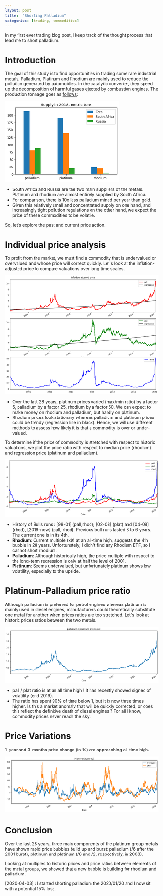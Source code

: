 ```yaml
---
layout: post
title:  "Shorting Palladium"
categories: [trading, commodities]
---
```

In my first ever trading blog post, I keep track of the thought process that lead me to short palladium. 

# Introduction 
The goal of this study is to find opportunities in trading some rare industrial metals. 
Palladium, Platinum and Rhodium are mainly used to reduce the pollution generated by automobiles. In the catalytic converter, they speed up the decomposition of harmful gases ejected by combustion engines. 
The production tonnage goes as [follows](http://www.platinum.matthey.com/documents/new-item/pgm%20market%20reports/pgm_market_report_february_2019.pdf):



![png](/images/platinum-palladium-rhodium_5_1.png)


* South Africa and Russia are the two main suppliers of the metals. Platinum and rhodium are almost entirely supplied by South Africa. 
* For comparison, there is 10x less palladium mined per year than gold. 
* Given this relatively small and concentrated supply on one hand, and increasingly tight pollution regulations on the other hand, we expect the price of these commodities to be volatile. 

So, let's explore the past and current price action. 

# Individual price analysis

To profit from the market, we must find a commodity that is undervalued or overvalued and whose price will correct quickly. 
Let's look at the inflation-adjusted price to compare valuations over long time scales. 





![png](/images/platinum-palladium-rhodium_9_1.png)


* Over the last 28 years, platinum prices varied (max/min ratio) by a factor 5, palladium by a factor 25, rhodium by a factor 50. We can expect to make money on rhodium and palladium, but hardly on platinum.
* Rhodium prices look stationary whereas palladium and platinum prices could be trendy (regression line in black). Hence, we will use different methods to assess how likely it is that a commodity is over or under-valued. 

To determine if the price of commodity is stretched with respect to historic valuations, we plot the price ratio with respect to median price (rhodium) and regression price (platinum and palladium). 






![png](/images/platinum-palladium-rhodium_11_1.png)


* History of Bulls runs : [98-01] (pall,rhod); [02-08] (plat) and [04-08] (rhod), [2016-now] (pall, rhod). Previous bull runs lasted 3 to 6 years. The current one is in its 4th. 
* **Rhodium**: Current multiple (x9) at an all-time high, suggests the 4th bubble in 28 years. Unfortunately, I didn't find any Rhodium ETF, so I cannot short rhodium. 
* **Palladium**: Although historically high, the price multiple with respect to the long-term regression is only at half the level of 2001. 
* **Platinum**: Seems undervalued, but unfortunately platinum shows low volatility, especially to the upside. 

# Platinum-Palladium price ratio

Although palladium is preferred for petrol engines whereas platinum is mainly used in diesel engines, manufacturers could theoretically substitute one metal for another when prices ratios are too stretched. Let's look at historic prices ratios between the two metals. 





![png](/images/platinum-palladium-rhodium_15_1.png)


* pall / plat ratio is at an all time high ! It has recently showed signed of volatility (end 2019). 
* The ratio has spent 90% of time below 1, but it is now three times higher. Is this a market anomaly that will be quickly corrected, or does this reflect the definitive death of diesel engines ? For all I know, commodity prices never reach the sky. 

# Price Variations

1-year and 3-months price change (in %) are approaching all-time high. 


![png](/images/platinum-palladium-rhodium_18_1.png)


# Conclusion
Over the last 28 years, three main components of the platinum group metals have shown rapid price bubbles build up and burst: palladium (/6 after the 2001 burst), platinum  and platinum (/8 and /2, respectively, in 2008). 

Looking at multiples to historic prices and price ratios between elements of the metal groups, we showed that a new bubble is building for rhodium and palladium. 

[2020-04-03] : I started shorting palladium the 2020/01/20 and I now sit with a potential 15% loss. 

